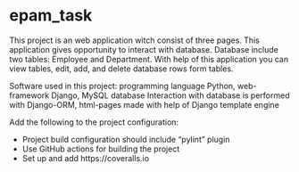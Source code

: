 # epam_task
This project is an web application witch consist of three pages. This application gives opportunity to interact with database. Database include two tables: Employee and Department. With help of this application you can view tables, edit, add, and delete database rows form tables.

Software used in this project: programming language Python, web-framework Django, MySQL database
Interaction with database is performed with Django-ORM, html-pages made with help of Django template engine


<p>Add the following to the project configuration:</p><ul><li>Project build configuration should include “pylint” plugin</li><li>Use GitHub actions for building the project</li><li>Set up and add https://coveralls.io</li></ul>





